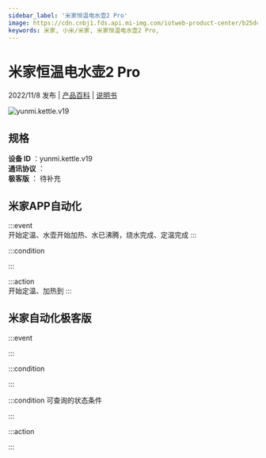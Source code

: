 ```yaml
---
sidebar_label: '米家恒温电水壶2 Pro'
image: https://cdn.cnbj1.fds.api.mi-img.com/iotweb-product-center/b25dcf96c5c4d78089c33ec3147d732f_1657865098527.png?GalaxyAccessKeyId=AKVGLQWBOVIRQ3XLEW&Expires=9223372036854775807&Signature=7GVg8yCPZJMIpT74nY8TrIBrrA0=
keywords: 米家, 小米/米家, 米家恒温电水壶2 Pro, 
---
```

# 米家恒温电水壶2 Pro

2022/11/8 发布 | [产品百科](https://home.mi.com/webapp/content/baike/product/index.html?model=yunmi.kettle.v19/) | [说明书](https://home.mi.com/views/introduction.html?model=yunmi.kettle.v19&region=cn)

![yunmi.kettle.v19](https://cdn.cnbj1.fds.api.mi-img.com/iotweb-product-center/b25dcf96c5c4d78089c33ec3147d732f_1657865098527.png?GalaxyAccessKeyId=AKVGLQWBOVIRQ3XLEW&Expires=9223372036854775807&Signature=7GVg8yCPZJMIpT74nY8TrIBrrA0=)

## 规格  
> 
**设备 ID** ：yunmi.kettle.v19  
**通讯协议** ：  
**极客版**  ： 待补充 


## 米家APP自动化  

:::event  
开始定温、水壶开始加热、水已沸腾，烧水完成、定温完成
:::

:::condition  

:::

:::action   
开始定温、加热到
:::

## 米家自动化极客版  

:::event  

:::

:::condition  

:::

:::condition 可查询的状态条件  

:::

:::action  

:::

        
